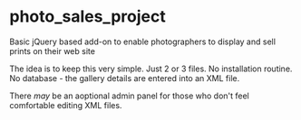 # photo_sales_project
Basic jQuery based add-on to enable photographers to display and sell prints on their web site

The idea is to keep this very simple. Just 2 or 3 files. No installation routine. No database - the gallery details
are entered into an XML file. 

There *may* be an aoptional admin panel for those who don't feel comfortable editing XML files. 
